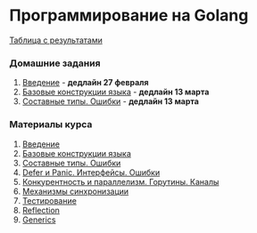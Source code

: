 # Программирование на Golang

[Таблица с результатами](https://go.dbeliakov.ru)

### Домашние задания
1. [Введение](tasks/01) - **дедлайн 27 февраля**
2. [Базовые конструкции языка](tasks/02) - **дедлайн 13 марта**
3. [Составные типы. Ошибки](tasks/03) - **дедлайн 13 марта**

### Материалы курса
1. [Введение](lectures/01)
2. [Базовые конструкции языка](lectures/02)
3. [Составные типы. Ошибки](lectures/03)
4. [Defer и Panic. Интерфейсы. Ошибки](lectures/04)
5. [Конкурентность и параллелизм. Горутины. Каналы](lectures/05)
6. [Механизмы синхронизации](lectures/06)
7. [Тестирование](lectures/07)
8. [Reflection](lectures/08)
9. [Generics](lectures/09)
